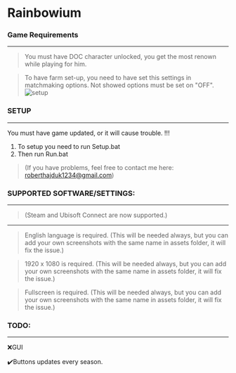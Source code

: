 # Rainbowium

### Game Requirements
------------------
>You must have DOC character unlocked, you get the most renown while playing for him.

>To have farm set-up, you need to have set this settings in matchmaking options. Not showed options must be set on "OFF".
![setup](https://user-images.githubusercontent.com/48152410/139722773-dffd4175-f13a-4a01-bf09-c9f2f873fc0a.png)



### SETUP
------------------
You must have game updated, or it will cause trouble. !!!

1. To setup you need to run Setup.bat
2. Then run Run.bat

>(If you have problems, feel free to contact me here: roberthajduk1234@gmail.com)



### SUPPORTED SOFTWARE/SETTINGS:
------------------

>(Steam and Ubisoft Connect are now supported.)
___
>English language is required. (This will be needed always, but you can add your own screenshots with the same name in assets folder, it will fix the issue.)

>1920 x 1080 is required. (This will be needed always, but you can add your own screenshots with the same name in assets folder, it will fix the issue.)

>Fullscreen is required. (This will be needed always, but you can add your own screenshots with the same name in assets folder, it will fix the issue.)


### TODO:
------------------
❌GUI

✔️Buttons updates every season.
